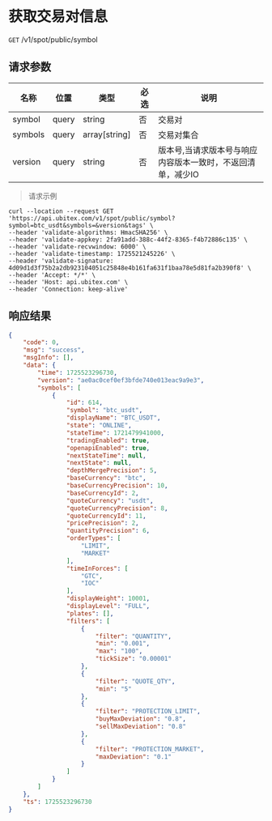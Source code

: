 # 获取交易对信息

`GET` /v1/spot/public/symbol


## 请求参数

| 名称    | 位置  | 类型          | 必选 | 说明                                                        |
| ------- | ----- | ------------- | ---- | ----------------------------------------------------------- |
| symbol  | query | string        | 否   | 交易对                                                      |
| symbols | query | array[string] | 否   | 交易对集合                                                  |
| version | query | string        | 否   | 版本号,当请求版本号与响应内容版本一致时，不返回清单，减少IO |

> 请求示例

```shell
curl --location --request GET 'https://api.ubitex.com/v1/spot/public/symbol?symbol=btc_usdt&symbols=&version&tags' \
--header 'validate-algorithms: HmacSHA256' \
--header 'validate-appkey: 2fa91add-388c-44f2-8365-f4b72886c135' \
--header 'validate-recvwindow: 6000' \
--header 'validate-timestamp: 1725521245226' \
--header 'validate-signature: 4d09d1d3f75b2a2db923104051c25848e4b161fa631f1baa78e5d81fa2b390f8' \
--header 'Accept: */*' \
--header 'Host: api.ubitex.com' \
--header 'Connection: keep-alive' 
```


## 响应结果

```json
{
    "code": 0,
    "msg": "success",
    "msgInfo": [],
    "data": {
        "time": 1725523296730,
        "version": "ae0ac0cef0ef3bfde740e013eac9a9e3",
        "symbols": [
            {
                "id": 614,
                "symbol": "btc_usdt",
                "displayName": "BTC_USDT",
                "state": "ONLINE",
                "stateTime": 1721479941000,
                "tradingEnabled": true,
                "openapiEnabled": true,
                "nextStateTime": null,
                "nextState": null,
                "depthMergePrecision": 5,
                "baseCurrency": "btc",
                "baseCurrencyPrecision": 10,
                "baseCurrencyId": 2,
                "quoteCurrency": "usdt",
                "quoteCurrencyPrecision": 8,
                "quoteCurrencyId": 11,
                "pricePrecision": 2,
                "quantityPrecision": 6,
                "orderTypes": [
                    "LIMIT",
                    "MARKET"
                ],
                "timeInForces": [
                    "GTC",
                    "IOC"
                ],
                "displayWeight": 10001,
                "displayLevel": "FULL",
                "plates": [],
                "filters": [
                    {
                        "filter": "QUANTITY",
                        "min": "0.001",
                        "max": "100",
                        "tickSize": "0.00001"
                    },
                    {
                        "filter": "QUOTE_QTY",
                        "min": "5"
                    },
                    {
                        "filter": "PROTECTION_LIMIT",
                        "buyMaxDeviation": "0.8",
                        "sellMaxDeviation": "0.8"
                    },
                    {
                        "filter": "PROTECTION_MARKET",
                        "maxDeviation": "0.1"
                    }
                ]
            }
        ]
    },
    "ts": 1725523296730
}
```

